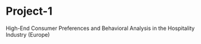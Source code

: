 # Project-1
High-End Consumer Preferences and Behavioral Analysis in the Hospitality Industry (Europe)
